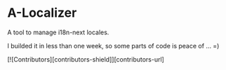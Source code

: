 # A-Localizer
A tool to manage i18n-next locales.

I builded it in less than one week, so some parts of code is peace of ... =) 

[![Contributors][contributors-shield]][contributors-url]
